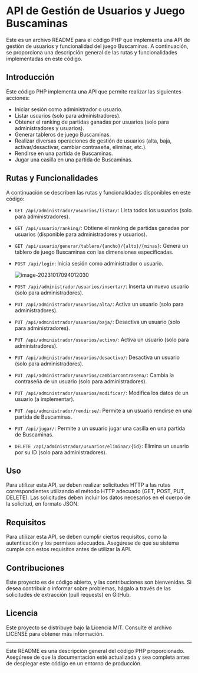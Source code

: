 # API de Gestión de Usuarios y Juego Buscaminas

Este es un archivo README para el código PHP que implementa una API de gestión de usuarios y funcionalidad del juego Buscaminas. A continuación, se proporciona una descripción general de las rutas y funcionalidades implementadas en este código.

## Introducción

Este código PHP implementa una API que permite realizar las siguientes acciones:

- Iniciar sesión como administrador o usuario.
- Listar usuarios (solo para administradores).
- Obtener el ranking de partidas ganadas por usuarios (solo para administradores y usuarios).
- Generar tableros de juego Buscaminas.
- Realizar diversas operaciones de gestión de usuarios (alta, baja, activar/desactivar, cambiar contraseña, eliminar, etc.).
- Rendirse en una partida de Buscaminas.
- Jugar una casilla en una partida de Buscaminas.

## Rutas y Funcionalidades

A continuación se describen las rutas y funcionalidades disponibles en este código:

- `GET /api/administrador/usuarios/listar/`: Lista todos los usuarios (solo para administradores).

- `GET /api/usuario/ranking/`: Obtiene el ranking de partidas ganadas por usuarios (disponible para administradores y usuarios).

- `GET /api/usuario/generar/tablero/{ancho}/{alto}/{minas}`: Genera un tablero de juego Buscaminas con las dimensiones especificadas.

- `POST /api/login`: Inicia sesión como administrador o usuario.

  ![image-20231017094012030](C:\Users\Manuel\AppData\Roaming\Typora\typora-user-images\image-20231017094012030.png)

- `POST /api/administrador/usuarios/insertar/`: Inserta un nuevo usuario (solo para administradores).

- `PUT /api/administrador/usuarios/alta/`: Activa un usuario (solo para administradores).

- `PUT /api/administrador/usuarios/baja/`: Desactiva un usuario (solo para administradores).

- `PUT /api/administrador/usuarios/activo/`: Activa un usuario (solo para administradores).

- `PUT /api/administrador/usuarios/desactivo/`: Desactiva un usuario (solo para administradores).

- `PUT /api/administrador/usuarios/cambiarcontrasena/`: Cambia la contraseña de un usuario (solo para administradores).

- `PUT /api/administrador/usuarios/modificar/`: Modifica los datos de un usuario (a implementar).

- `PUT /api/administrador/rendirse/`: Permite a un usuario rendirse en una partida de Buscaminas.

- `PUT /api/jugar/`: Permite a un usuario jugar una casilla en una partida de Buscaminas.

- `DELETE /api/administrador/usuarios/eliminar/{id}`: Elimina un usuario por su ID (solo para administradores).

## Uso

Para utilizar esta API, se deben realizar solicitudes HTTP a las rutas correspondientes utilizando el método HTTP adecuado (GET, POST, PUT, DELETE). Las solicitudes deben incluir los datos necesarios en el cuerpo de la solicitud, en formato JSON.

## Requisitos

Para utilizar esta API, se deben cumplir ciertos requisitos, como la autenticación y los permisos adecuados. Asegúrese de que su sistema cumple con estos requisitos antes de utilizar la API.

## Contribuciones

Este proyecto es de código abierto, y las contribuciones son bienvenidas. Si desea contribuir o informar sobre problemas, hágalo a través de las solicitudes de extracción (pull requests) en GitHub.

## Licencia

Este proyecto se distribuye bajo la Licencia MIT. Consulte el archivo LICENSE para obtener más información.

---

Este README es una descripción general del código PHP proporcionado. Asegúrese de que la documentación esté actualizada y sea completa antes de desplegar este código en un entorno de producción.
